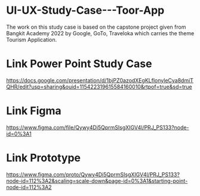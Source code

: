 # UI-UX-Study-Case---Toor-App
The work on this study case is based on the capstone project given from Bangkit Academy 2022 by Google, GoTo, Traveloka which carries the theme Tourism Application.

# Link Power Point Study Case
https://docs.google.com/presentation/d/1bjPZ0azodXEgKLflonyleCya8dmiTQHR/edit?usp=sharing&ouid=115422319615584160010&rtpof=true&sd=true

# Link Figma
https://www.figma.com/file/Qywy4Di5QprmSIsgXIGV4l/PRJ_PS133?node-id=0%3A1

# Link Prototype
https://www.figma.com/proto/Qywy4Di5QprmSIsgXIGV4l/PRJ_PS133?node-id=112%3A2&scaling=scale-down&page-id=0%3A1&starting-point-node-id=112%3A2
